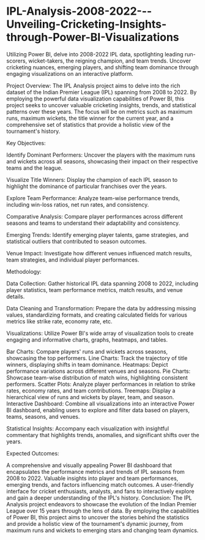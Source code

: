 # IPL-Analysis-2008-2022---Unveiling-Cricketing-Insights-through-Power-BI-Visualizations
Utilizing Power BI, delve into 2008-2022 IPL data, spotlighting leading run-scorers, wicket-takers, the reigning champion, and team trends. Uncover cricketing nuances, emerging players, and shifting team dominance through engaging visualizations on an interactive platform.



Project Overview:
The IPL Analysis project aims to delve into the rich dataset of the Indian Premier League (IPL) spanning from 2008 to 2022. By employing the powerful data visualization capabilities of Power BI, this project seeks to uncover valuable cricketing insights, trends, and statistical patterns over these years. The focus will be on metrics such as maximum runs, maximum wickets, the title winner for the current year, and a comprehensive set of statistics that provide a holistic view of the tournament's history.

Key Objectives:

Identify Dominant Performers: Uncover the players with the maximum runs and wickets across all seasons, showcasing their impact on their respective teams and the league.

Visualize Title Winners: Display the champion of each IPL season to highlight the dominance of particular franchises over the years.

Explore Team Performance: Analyze team-wise performance trends, including win-loss ratios, net run rates, and consistency.

Comparative Analysis: Compare player performances across different seasons and teams to understand their adaptability and consistency.

Emerging Trends: Identify emerging player talents, game strategies, and statistical outliers that contributed to season outcomes.

Venue Impact: Investigate how different venues influenced match results, team strategies, and individual player performances.

Methodology:

Data Collection: Gather historical IPL data spanning 2008 to 2022, including player statistics, team performance metrics, match results, and venue details.

Data Cleaning and Transformation: Prepare the data by addressing missing values, standardizing formats, and creating calculated fields for various metrics like strike rate, economy rate, etc.

Visualizations: Utilize Power BI's wide array of visualization tools to create engaging and informative charts, graphs, heatmaps, and tables.

Bar Charts: Compare players' runs and wickets across seasons, showcasing the top performers.
Line Charts: Track the trajectory of title winners, displaying shifts in team dominance.
Heatmaps: Depict performance variations across different venues and seasons.
Pie Charts: Showcase team-wise distribution of match wins, highlighting consistent performers.
Scatter Plots: Analyze player performances in relation to strike rates, economy rates, and team contributions.
Treemaps: Display a hierarchical view of runs and wickets by player, team, and season.
Interactive Dashboard: Combine all visualizations into an interactive Power BI dashboard, enabling users to explore and filter data based on players, teams, seasons, and venues.

Statistical Insights: Accompany each visualization with insightful commentary that highlights trends, anomalies, and significant shifts over the years.

Expected Outcomes:

A comprehensive and visually appealing Power BI dashboard that encapsulates the performance metrics and trends of IPL seasons from 2008 to 2022.
Valuable insights into player and team performances, emerging trends, and factors influencing match outcomes.
A user-friendly interface for cricket enthusiasts, analysts, and fans to interactively explore and gain a deeper understanding of the IPL's history.
Conclusion:
The IPL Analysis project endeavors to showcase the evolution of the Indian Premier League over 15 years through the lens of data. By employing the capabilities of Power BI, this project aims to uncover the stories behind the statistics and provide a holistic view of the tournament's dynamic journey, from maximum runs and wickets to emerging stars and changing team dynamics.
